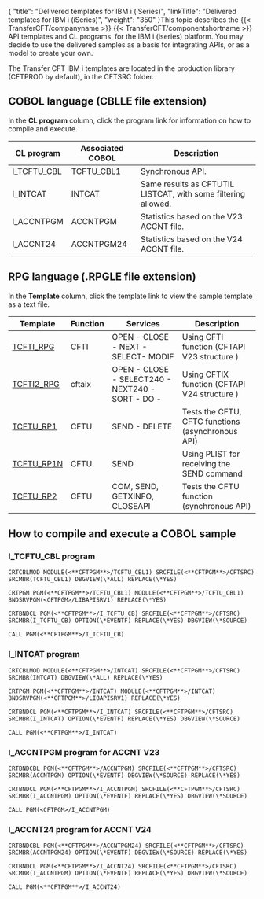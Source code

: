 {
    "title": "Delivered templates for IBM i (iSeries)",
    "linkTitle": "Delivered templates for IBM i (iSeries)",
    "weight": "350"
}This topic describes the {{< TransferCFT/companyname  >}} {{< TransferCFT/componentshortname  >}} API templates and CL programs  for the IBM i (iseries) platform. You may decide to use the delivered samples as a basis for integrating APIs, or as a model to create your own.

The Transfer CFT IBM i templates are located in the production library (CFTPROD by default), in the CFTSRC folder.

<span id="COBOL"></span>

## COBOL language (CBLLE file extension)

In the **CL program** column, click the program link for information on how to compile and execute.


| CL program  | Associated COBOL  | Description  |
| --- | --- | --- |
| I_TCFTU_CBL  | TCFTU_CBL1  | Synchronous API.  |
| I_INTCAT  | INTCAT  | Same results as CFTUTIL LISTCAT, with some filtering allowed.  |
| I_ACCNTPGM  | ACCNTPGM  | Statistics based on the V23 ACCNT file.  |
| I_ACCNT24  | ACCNTPGM24  | Statistics based on the V24 ACCNT file.  |


<span id="RPG"></span>

## RPG language (.RPGLE file extension)

In the **Template** column, click the template link to view the sample template as a text file.


| Template  | Function  | Services | Description  |
| --- | --- | --- | --- |
| <a href="">TCFTI_RPG</a>  | CFTI  | OPEN - CLOSE - NEXT - SELECT- MODIF  | Using CFTI function (CFTAPI V23 structure )  |
| <a href="">TCFTI2_RPG</a>  | cftaix  | OPEN - CLOSE - SELECT240 - NEXT240 - SORT - DO -  | Using CFTIX function (CFTAPI V24 structure )  |
| <a href="">TCFTU_RP1</a>  | CFTU  | SEND - DELETE  | Tests the CFTU, CFTC functions (asynchronous API)  |
| <a href="">TCFTU_RP1N</a>  | CFTU  | SEND  | Using PLIST for receiving the SEND command  |
| <a href="">TCFTU_RP2</a>  | CFTU  | COM, SEND, GETXINFO, CLOSEAPI  | Tests the CFTU function (synchronous API)  |


## How to compile and execute a COBOL sample

<span id="TCFTU"></span>

### I\_TCFTU\_CBL program

```
CRTCBLMOD MODULE(<**CFTPGM**>/TCFTU_CBL1) SRCFILE(<**CFTPGM**>/CFTSRC)
SRCMBR(TCFTU_CBL1) DBGVIEW(\*ALL) REPLACE(\*YES)
 
CRTPGM PGM(<**CFTPGM**>/TCFTU_CBL1) MODULE(<**CFTPGM**>/TCFTU_CBL1)
BNDSRVPGM(<CFTPGM>/LIBAPISRV1) REPLACE(\*YES)
 
CRTBNDCL PGM(<**CFTPGM**>/I_TCFTU_CB) SRCFILE(<**CFTPGM**>/CFTSRC)
SRCMBR(I_TCFTU_CB) OPTION(\*EVENTF) REPLACE(\*YES) DBGVIEW(\*SOURCE)
 
CALL PGM(<**CFTPGM**>/I_TCFTU_CB)
```
<span id="INTCAT"></span>

### I\_INTCAT program

```
CRTCBLMOD MODULE(<**CFTPGM**>/INTCAT) SRCFILE(<**CFTPGM**>/CFTSRC)
SRCMBR(INTCAT) DBGVIEW(\*ALL) REPLACE(\*YES)
 
CRTPGM PGM(<**CFTPGM**>/INTCAT) MODULE(<**CFTPGM**>/INTCAT)
BNDSRVPGM(<**CFTPGM**>/LIBAPISRV1) REPLACE(\*YES)
 
CRTBNDCL PGM(<**CFTPGM**>/I_INTCAT) SRCFILE(<**CFTPGM**>/CFTSRC)
SRCMBR(I_INTCAT) OPTION(\*EVENTF) REPLACE(\*YES) DBGVIEW(\*SOURCE)
 
CALL PGM(<**CFTPGM**>/I_INTCAT)
```
<span id="ACCNTPGM"></span>

### I\_ACCNTPGM program for ACCNT V23

```
CRTBNDCBL PGM(<**CFTPGM**>/ACCNTPGM) SRCFILE(<**CFTPGM**>/CFTSRC) SRCMBR(ACCNTPGM) OPTION(\*EVENTF) DBGVIEW(\*SOURCE) REPLACE(\*YES)
 
CRTBNDCL PGM(<**CFTPGM**>/I_ACCNTPGM) SRCFILE(<**CFTPGM**>/CFTSRC) SRCMBR(I_ACCNTPGM) OPTION(\*EVENTF) REPLACE(\*YES) DBGVIEW(\*SOURCE)
 
CALL PGM(<CFTPGM>/I_ACCNTPGM)
```
<span id="ACCNT24"></span>

### I\_ACCNT24 program for ACCNT V24

```
CRTBNDCBL PGM(<**CFTPGM**>/ACCNTPGM24) SRCFILE(<**CFTPGM**>/CFTSRC) SRCMBR(ACCNTPGM24) OPTION(\*EVENTF) DBGVIEW(\*SOURCE) REPLACE(\*YES)
 
CRTBNDCL PGM(<**CFTPGM**>/I_ACCNT24) SRCFILE(<**CFTPGM**>/CFTSRC) SRCMBR(I_ACCNTPGM) OPTION(\*EVENTF) REPLACE(\*YES) DBGVIEW(\*SOURCE)
 
CALL PGM(<**CFTPGM**>/I_ACCNT24)
```
